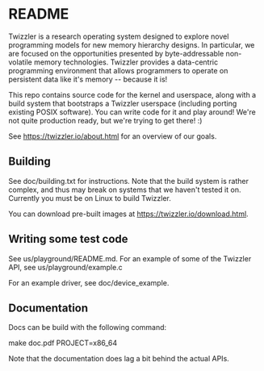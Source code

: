 # README #

Twizzler is a research operating system designed to explore novel programming models for new memory
hierarchy designs. In particular, we are focused on the opportunities presented by byte-addressable
non-volatile memory technologies. Twizzler provides a data-centric programming environment that
allows programmers to operate on persistent data like it's memory -- because it is!

This repo contains source code for the kernel and userspace, along with a build system that
bootstraps a Twizzler userspace (including porting existing POSIX software). You can write code for
it and play around! We're not quite production ready, but we're trying to get there! :)

See https://twizzler.io/about.html for an overview of our goals.

Building
--------

See doc/building.txt for instructions. Note that the build system is rather complex, and thus may
break on systems that we haven't tested it on. Currently you must be on Linux to build Twizzler.

You can download pre-built images at https://twizzler.io/download.html.

Writing some test code
----------------------

See us/playground/README.md. For an example of some of the Twizzler API, see us/playground/example.c

For an example driver, see doc/device_example.

Documentation
-------------

Docs can be build with the following command:
  
  make doc.pdf PROJECT=x86_64

Note that the documentation does lag a bit behind the actual APIs.

